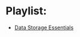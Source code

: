 # Playlist:
- [Data Storage Essentials](https://www.youtube.com/playlist?list=PLOspHqNVtKABPJWHc_2VOHGtjwaxnw5fE)
